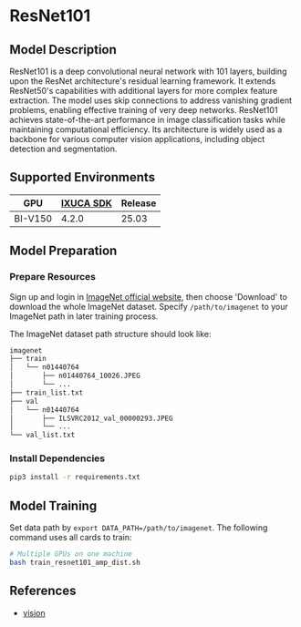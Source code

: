 # ResNet101

## Model Description

ResNet101 is a deep convolutional neural network with 101 layers, building upon the ResNet architecture's residual
learning framework. It extends ResNet50's capabilities with additional layers for more complex feature extraction. The
model uses skip connections to address vanishing gradient problems, enabling effective training of very deep networks.
ResNet101 achieves state-of-the-art performance in image classification tasks while maintaining computational
efficiency. Its architecture is widely used as a backbone for various computer vision applications, including object
detection and segmentation.

## Supported Environments

| GPU    | [IXUCA SDK](https://gitee.com/deep-spark/deepspark#%E5%A4%A9%E6%95%B0%E6%99%BA%E7%AE%97%E8%BD%AF%E4%BB%B6%E6%A0%88-ixuca) | Release |
|--------|-----------|---------|
| BI-V150 | 4.2.0     |  25.03  |

## Model Preparation

### Prepare Resources

Sign up and login in [ImageNet official website](https://www.image-net.org/index.php), then choose 'Download' to
download the whole ImageNet dataset. Specify `/path/to/imagenet` to your ImageNet path in later training process.

The ImageNet dataset path structure should look like:

```bash
imagenet
├── train
│   └── n01440764
│       ├── n01440764_10026.JPEG
│       └── ...
├── train_list.txt
├── val
│   └── n01440764
│       ├── ILSVRC2012_val_00000293.JPEG
│       └── ...
└── val_list.txt
```

### Install Dependencies

```bash
pip3 install -r requirements.txt
```

## Model Training

Set data path by `export DATA_PATH=/path/to/imagenet`. The following command uses all cards to train:

```bash
# Multiple GPUs on one machine
bash train_resnet101_amp_dist.sh
```

## References

- [vision](https://github.com/pytorch/vision/tree/main/references/classification)
